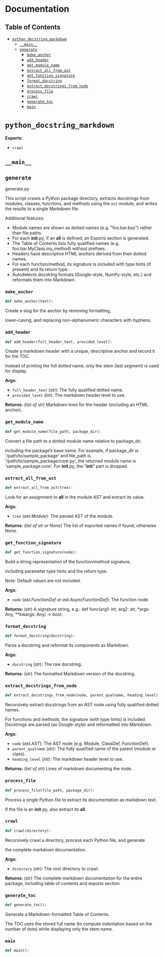# Documentation

## Table of Contents

- [`python_docstring_markdown`](#python-docstring-markdown)
  - [`__main__`](#python-docstring-markdown-main)
  - [`generate`](#python-docstring-markdown-generate)
    - [`make_anchor`](#python-docstring-markdown-generate-make-anchor)
    - [`add_header`](#python-docstring-markdown-generate-add-header)
    - [`get_module_name`](#python-docstring-markdown-generate-get-module-name)
    - [`extract_all_from_ast`](#python-docstring-markdown-generate-extract-all-from-ast)
    - [`get_function_signature`](#python-docstring-markdown-generate-get-function-signature)
    - [`format_docstring`](#python-docstring-markdown-generate-format-docstring)
    - [`extract_docstrings_from_node`](#python-docstring-markdown-generate-extract-docstrings-from-node)
    - [`process_file`](#python-docstring-markdown-generate-process-file)
    - [`crawl`](#python-docstring-markdown-generate-crawl)
    - [`generate_toc`](#python-docstring-markdown-generate-generate-toc)
    - [`main`](#python-docstring-markdown-generate-main)

<a id="python-docstring-markdown"></a>
# `python_docstring_markdown`


**Exports:**

- `crawl`

<a id="python-docstring-markdown-main"></a>
## `__main__`


<a id="python-docstring-markdown-generate"></a>
## `generate`

generate.py

This script crawls a Python package directory, extracts docstrings from modules,
classes, functions, and methods using the `ast` module, and writes the results
to a single Markdown file.

Additional features:
  - Module names are shown as dotted names (e.g. "foo.bar.baz") rather than file paths.
  - For each __init__.py, if an __all__ is defined, an Exports section is generated.
  - The Table of Contents lists fully qualified names (e.g. foo.bar.MyClass.my_method) without prefixes.
  - Headers have descriptive HTML anchors derived from their dotted names.
  - For each function/method, its signature is included with type hints (if present) and its return type.
  - Autodetects docstring formats (Google-style, NumPy-style, etc.) and reformats them into Markdown.

<a id="python-docstring-markdown-generate-make-anchor"></a>
### `make_anchor`

```python
def make_anchor(text):
```

Create a slug for the anchor by removing formatting,

lower-casing, and replacing non-alphanumeric characters with hyphens.

<a id="python-docstring-markdown-generate-add-header"></a>
### `add_header`

```python
def add_header(full_header_text, provided_level):
```

Create a markdown header with a unique, descriptive anchor and record it for the TOC.

Instead of printing the full dotted name, only the stem (last segment) is used
for display.

**Args:**

- `full_header_text` (*str*): The fully qualified dotted name.
- `provided_level` (*int*): The markdown header level to use.

**Returns:** (*list of str*) Markdown lines for the header (including an HTML anchor).

<a id="python-docstring-markdown-generate-get-module-name"></a>
### `get_module_name`

```python
def get_module_name(file_path, package_dir):
```

Convert a file path to a dotted module name relative to package_dir,

including the package’s base name.
For example, if package_dir is '/path/to/sample_package' and file_path is
'/path/to/sample_package/core.py', the returned module name is 'sample_package.core'.
For __init__.py, the "__init__" part is dropped.

<a id="python-docstring-markdown-generate-extract-all-from-ast"></a>
### `extract_all_from_ast`

```python
def extract_all_from_ast(tree):
```

Look for an assignment to __all__ in the module AST and extract its value.

**Args:**

- `tree` (*ast.Module*): The parsed AST of the module.

**Returns:** (*list of str or None*) The list of exported names if found, otherwise None.

<a id="python-docstring-markdown-generate-get-function-signature"></a>
### `get_function_signature`

```python
def get_function_signature(node):
```

Build a string representation of the function/method signature,

including parameter type hints and the return type.

Note: Default values are not included.

**Args:**

- `node` (*ast.FunctionDef or ast.AsyncFunctionDef*): The function node.

**Returns:** (*str*) A signature string, e.g.:
def func(arg1: int, arg2: str, *args: Any, **kwargs: Any) -> bool:

<a id="python-docstring-markdown-generate-format-docstring"></a>
### `format_docstring`

```python
def format_docstring(docstring):
```

Parse a docstring and reformat its components as Markdown.

**Args:**

- `docstring` (*str*): The raw docstring.

**Returns:** (*str*) The formatted Markdown version of the docstring.

<a id="python-docstring-markdown-generate-extract-docstrings-from-node"></a>
### `extract_docstrings_from_node`

```python
def extract_docstrings_from_node(node, parent_qualname, heading_level):
```

Recursively extract docstrings from an AST node using fully qualified dotted names.

For functions and methods, the signature (with type hints) is included.
Docstrings are parsed (as Google-style) and reformatted into Markdown.

**Args:**

- `node` (*ast.AST*): The AST node (e.g. Module, ClassDef, FunctionDef).
- `parent_qualname` (*str*): The fully qualified name of the parent (module or class).
- `heading_level` (*int*): The markdown header level to use.

**Returns:** (*list of str*) Lines of markdown documenting the node.

<a id="python-docstring-markdown-generate-process-file"></a>
### `process_file`

```python
def process_file(file_path, package_dir):
```

Process a single Python file to extract its documentation as markdown text.

If the file is an __init__.py, also extract its __all__.

<a id="python-docstring-markdown-generate-crawl"></a>
### `crawl`

```python
def crawl(directory):
```

Recursively crawl a directory, process each Python file, and generate

the complete markdown documentation.

**Args:**

- `directory` (*str*): The root directory to crawl.

**Returns:** (*str*) The complete markdown documentation for the entire package,
including table of contents and exports section.

<a id="python-docstring-markdown-generate-generate-toc"></a>
### `generate_toc`

```python
def generate_toc():
```

Generate a Markdown-formatted Table of Contents.

The TOC uses the stored full name (to compute indentation based on the number of dots)
while displaying only the stem name.

<a id="python-docstring-markdown-generate-main"></a>
### `main`

```python
def main():
```
